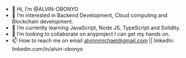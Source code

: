 - 👋 Hi, I’m @ALVIN-OBONYO
- 👀 I’m interested in Backend Development, Cloud computing and Blockchain development.
- 🌱 I’m currently learning JavaScript, Node JS, TypeScript and Solidity.
- 💞️ I’m looking to collaborate on anyproject I can get my hands on.
- 📫 How to reach me on email alvinnmichael@gmail.com || linkedIn: linkedin.com/in/alvin-obonyo 

<!---
ALVIN-OBONYO/ALVIN-OBONYO is a ✨ special ✨ repository because its `README.md` (this file) appears on your GitHub profile.
You can click the Preview link to take a look at your changes.
--->

